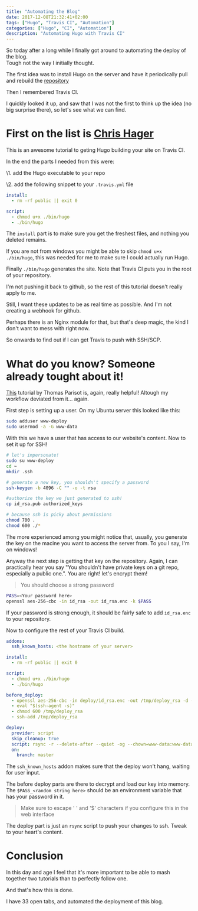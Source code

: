 ```yaml
---
title: "Automating the Blog"
date: 2017-12-08T21:32:41+02:00
tags: ["Hugo", "Travis CI", "Automation"]
categories: ["Hugo", "CI", "Automation"]
description: "Automating Hugo with Travis CI"
---
```


So today after a long while I finally got around to automating the deploy of
the blog.  
Tough not the way I initially thought.

The first idea was to install Hugo on the server and have it periodically pull
and rebuild the [repository](https://github.com/gardient/gyulakerezsi.tech)

Then I remembered Travis CI.

I quickly looked it up, and saw that I was not the first to think up the idea
(no big surprise there), so let's see what we can find.

# First on the list is [Chris Hager](https://www.metachris.com/2017/04/continuous-deployment-hugo---travis-ci--github-pages/)

This is an awesome tutorial to geting Hugo building your site on Travis CI.

In the end the parts I needed from this were:

\1. add the Hugo executable to your repo

\2. add the following snippet to your `.travis.yml` file

``` yaml
install:
  - rm -rf public || exit 0

script:
  - chmod u+x ./bin/hugo
  - ./bin/hugo
```

The `install` part is to make sure you get the freshest files, and nothing you
deleted remains.

If you are not from windows you might be able to skip `chmod u+x ./bin/hugo`,
this was needed for me to make sure I could actually run Hugo.

Finally `./bin/hugo` generates the site. Note that Travis CI puts you in the
root of your repository.

I'm not pushing it back to github, so the rest of this tutorial doesn't really
apply to me.

Still, I want these updates to be as real time as possible. And I'm not creating
a webhook for github.

Perhaps there is an Nginx module for that, but that's deep magic, the kind I
don't want to mess with right now.

So onwards to find out if I can get Travis to push with SSH/SCP.

# What do you know? Someone already tought about it!

[This](https://oncletom.io/2016/travis-ssh-deploy/) tutorial by Thomas Parisot
is, again, really helpful! Altough my workflow deviated from it... again.

First step is setting up a user. On my Ubuntu server this looked like this:

``` bash
sudo adduser www-deploy
sudo usermod -a -G www-data
```

With this we have a user that has access to our website's content. Now to set it
up for SSH!

``` bash
# let's impersonate!
sudo su www-deploy
cd ~
mkdir .ssh

# generate a new key, you shouldn't specify a password
ssh-keygen -b 4096 -C "" -o -t rsa

#authorize the key we just generated to ssh!
cp id_rsa.pub authorized_keys

# because ssh is picky about permissions
chmod 700 .
chmod 600 ./*
```

The more experienced among you might notice that, usually, you generate the key
on the macine you want to access the server from. To you I say, I'm on windows!

Anyway the next step is getting that key on the repository. Again, I can
practically hear you say "You shouldn't have private keys on a git repo,
especially a public one.". You are right! let's encrypt them!

> You should choose a strong password

``` bash
PASS=<Your password here>
openssl aes-256-cbc -in id_rsa -out id_rsa.enc -k $PASS
```

If your password is strong enough, it should be fairly safe to add `id_rsa.enc` to your
repository.

Now to configure the rest of your Travis CI build.

``` yaml
addons:
  ssh_known_hosts: <the hostname of your server>

install:
  - rm -rf public || exit 0

script:
  - chmod u+x ./bin/hugo
  - ./bin/hugo

before_deploy:
  - openssl aes-256-cbc -in deploy/id_rsa.enc -out /tmp/deploy_rsa -d -k $PASS_<random string here>
  - eval "$(ssh-agent -s)"
  - chmod 600 /tmp/deploy_rsa
  - ssh-add /tmp/deploy_rsa

deploy:
  provider: script
  skip_cleanup: true
  script: rsync -r --delete-after --quiet -og --chown=www-data:www-data $TRAVIS_BUILD_DIR/public/* www-deploy@<the hostname of your server>:/path/to/www/root/
  on:
    branch: master
```

The `ssh_known_hosts` addon makes sure that the deploy won't hang, waiting for
user input.

The before deploy parts are there to decrypt and load our key into memory. The
`$PASS_<random string here>` should be an environment variable that has your
password in it.

> Make sure to escape ' ' and '$' characters if you configure this in the web
> interface

The deploy part is just an `rsync` script to push your changes to ssh. Tweak to
your heart's content.

# Conclusion

In this day and age I feel that it's more important to be able to mash together
two tutorials than to perfectly follow one.

And that's how this is done.

I have 33 open tabs, and automated the deployment of this blog.
